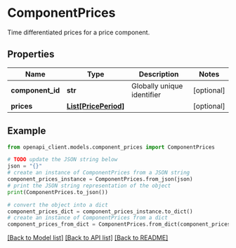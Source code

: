 # ComponentPrices

Time differentiated prices for a price component.

## Properties

Name | Type | Description | Notes
------------ | ------------- | ------------- | -------------
**component_id** | **str** | Globally unique identifier | [optional] 
**prices** | [**List[PricePeriod]**](PricePeriod.md) |  | [optional] 

## Example

```python
from openapi_client.models.component_prices import ComponentPrices

# TODO update the JSON string below
json = "{}"
# create an instance of ComponentPrices from a JSON string
component_prices_instance = ComponentPrices.from_json(json)
# print the JSON string representation of the object
print(ComponentPrices.to_json())

# convert the object into a dict
component_prices_dict = component_prices_instance.to_dict()
# create an instance of ComponentPrices from a dict
component_prices_from_dict = ComponentPrices.from_dict(component_prices_dict)
```
[[Back to Model list]](../README.md#documentation-for-models) [[Back to API list]](../README.md#documentation-for-api-endpoints) [[Back to README]](../README.md)


